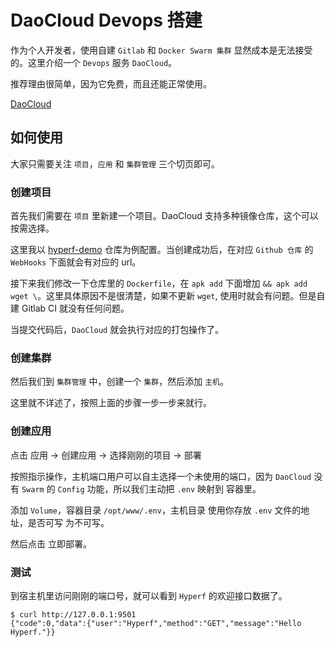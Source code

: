 # DaoCloud Devops 搭建

作为个人开发者，使用自建 `Gitlab` 和 `Docker Swarm 集群` 显然成本是无法接受的。这里介绍一个 `Devops` 服务 `DaoCloud`。

推荐理由很简单，因为它免费，而且还能正常使用。

[DaoCloud](https://dashboard.daocloud.io)

## 如何使用

大家只需要关注 `项目`，`应用` 和 `集群管理` 三个切页即可。

### 创建项目

首先我们需要在 `项目` 里新建一个项目。DaoCloud 支持多种镜像仓库，这个可以按需选择。

这里我以 [hyperf-demo](https://github.com/limingxinleo/hyperf-demo) 仓库为例配置。当创建成功后，在对应 `Github 仓库` 的 `WebHooks` 下面就会有对应的 url。

接下来我们修改一下仓库里的 `Dockerfile`，在 `apk add` 下面增加 `&& apk add wget \`。这里具体原因不是很清楚，如果不更新 `wget`, 使用时就会有问题。但是自建 Gitlab CI 就没有任何问题。

当提交代码后，`DaoCloud` 就会执行对应的打包操作了。

### 创建集群 

然后我们到 `集群管理` 中，创建一个 `集群`，然后添加 `主机`。

这里就不详述了，按照上面的步骤一步一步来就行。

### 创建应用

点击 应用 -> 创建应用 -> 选择刚刚的项目 -> 部署

按照指示操作，主机端口用户可以自主选择一个未使用的端口，因为 `DaoCloud` 没有 `Swarm` 的 `Config` 功能，所以我们主动把 `.env` 映射到 容器里。

添加 `Volume`，容器目录 `/opt/www/.env`，主机目录 使用你存放 `.env` 文件的地址，是否可写 为不可写。

然后点击 立即部署。

### 测试

到宿主机里访问刚刚的端口号，就可以看到 `Hyperf` 的欢迎接口数据了。

```
$ curl http://127.0.0.1:9501
{"code":0,"data":{"user":"Hyperf","method":"GET","message":"Hello Hyperf."}}
```

